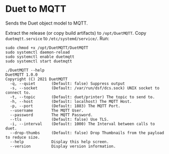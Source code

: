 # Duet to MQTT

Sends the Duet object model to MQTT.

Extract the release (or copy build artifacts) to `/opt/DuetMQTT`.
Copy `duetmqtt.service` to `/etc/systemd/service/`. 
Run:
```
sudo chmod +x /opt/DuetMQTT/DuetMQTT
sudo systemctl daemon-reload
sudo systemctl enable duetmqtt
sudo systemctl start duetmqtt
```

```
./DuetMQTT --help
DuetMQTT 1.0.0
Copyright (C) 2021 DuetMQTT
  -q, --quiet       (Default: false) Suppress output
  -s, --socket      (Default: /var/run/dsf/dcs.sock) UNIX socket to connect to.
  -t, --topic       (Default: duet/printer) The topic to send to.
  -h, --host        (Default: localhost) The MQTT Host.
  -p, --port        (Default: 1883) The MQTT Port.
  --username        The MQTT User.
  --password        The MQTT Password.
  --tls             (Default: false) Use TLS.
  -i, --interval    (Default: 1000) The Interval between calls to duet.
  --drop-thumbs     (Default: false) Drop Thumbnails from the payload to reduce size.
  --help            Display this help screen.
  --version         Display version information.
```